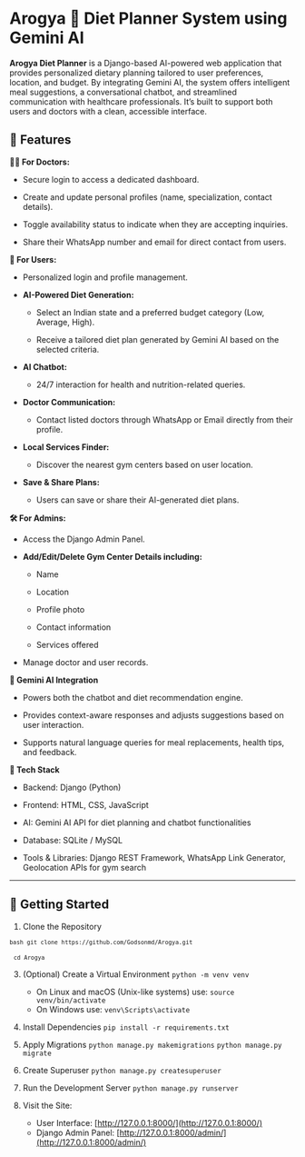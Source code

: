 # Arogya 🥗 Diet Planner System using Gemini AI
**Arogya Diet Planner** is a Django-based AI-powered web application that provides personalized dietary planning tailored to user preferences, location, and budget. By integrating Gemini AI, the system offers intelligent meal suggestions, a conversational chatbot, and streamlined communication with healthcare professionals. It’s built to support both users and doctors with a clean, accessible interface.

## 🌟 Features

**👨‍⚕️ For Doctors:**
* Secure login to access a dedicated dashboard.

* Create and update personal profiles (name, specialization, contact details).

* Toggle availability status to indicate when they are accepting inquiries.

* Share their WhatsApp number and email for direct contact from users.

**👤 For Users:**
* Personalized login and profile management.

* **AI-Powered Diet Generation:**

  - Select an Indian state and a preferred budget category (Low, Average, High).

  - Receive a tailored diet plan generated by Gemini AI based on the selected criteria.

* **AI Chatbot:**

  - 24/7 interaction for health and nutrition-related queries.

* **Doctor Communication:**

  - Contact listed doctors through WhatsApp or Email directly from their profile.

* **Local Services Finder:**

  - Discover the nearest gym centers based on user location.

* **Save & Share Plans:**

  - Users can save or share their AI-generated diet plans.
    
**🛠️ For Admins:**
* Access the Django Admin Panel.

* **Add/Edit/Delete Gym Center Details including:**

  - Name

  - Location
    
  - Profile photo

  - Contact information

  - Services offered

* Manage doctor and user records.

**🤖 Gemini AI Integration**
* Powers both the chatbot and diet recommendation engine.

* Provides context-aware responses and adjusts suggestions based on user interaction.

* Supports natural language queries for meal replacements, health tips, and feedback.

**🔧 Tech Stack**
* Backend: Django (Python)

* Frontend: HTML, CSS, JavaScript

* AI: Gemini AI API for diet planning and chatbot functionalities

* Database: SQLite / MySQL

* Tools & Libraries: Django REST Framework, WhatsApp Link Generator, Geolocation APIs for gym search
---
## 🚀 Getting Started

1. Clone the Repository
   
  <code><pre>```bash git clone https://github.com/Godsonmd/Arogya.git``` </pre><pre> ```cd Arogya```</pre></code>
  
3. (Optional) Create a Virtual Environment
  ```python -m venv venv```
    - On Linux and macOS (Unix-like systems) use:
      ```source venv/bin/activate```
    - On Windows use:
      ```venv\Scripts\activate```
   
4. Install Dependencies
   ```pip install -r requirements.txt```
5. Apply Migrations
   ```python manage.py makemigrations```
   ```python manage.py migrate```
6. Create Superuser
   ```python manage.py createsuperuser```
7. Run the Development Server
   ```python manage.py runserver```
8. Visit the Site:
   - User Interface: [http://127.0.0.1:8000/](http://127.0.0.1:8000/)
   - Django Admin Panel: [http://127.0.0.1:8000/admin/](http://127.0.0.1:8000/admin/)
